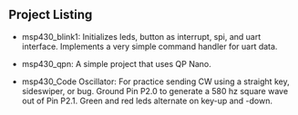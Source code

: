 Project Listing
---------------


- msp430_blink1:  Initializes leds, button as interrupt, spi, and uart interface.  Implements a very simple command handler for uart data.

- msp430_qpn:  A simple project that uses QP Nano.

- msp430_Code Oscillator: For practice sending CW using a straight key, sideswiper, or bug. Ground Pin P2.0 to generate a 580 hz square wave out of Pin P2.1. Green and red leds alternate on key-up and -down.
